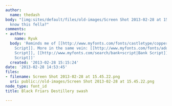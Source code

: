 ```yaml
---
author:
  name: thedash
body: "[img:sites/default/files/old-images/Screen Shot 2013-02-28 at 15_5965.45.22.png]\r\n\r\nAnyone
  know this fella?"
comments:
- author:
    name: Ryuk
  body: 'Reminds me of [[http://www.myfonts.com/fonts/castletype/copperplate-script/|Copperplate
    Script]]. More in the same vein: [[http://www.myfonts.com/fonts/adobe/kuenstler-script/|Kuenstler
    Script]], [[http://www.myfonts.com/search/bank+script|Bank Script]], [[http://www.myfonts.com/fonts/canadatype/sterling-script/|Sterling
    Script]]'
  created: '2013-02-28 15:15:24'
date: '2013-02-28 14:53:45'
files:
- filename: Screen Shot 2013-02-28 at 15.45.22.png
  uri: public://old-images/Screen Shot 2013-02-28 at 15.45.22.png
node_type: font_id
title: Black Friars Destillery swash

---
```


